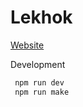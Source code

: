 # Lekhok

[Website](https://lekhok.netlify.app/)


Development

```bash
 npm run dev
 npm run make
 ```
